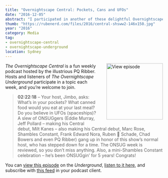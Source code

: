 ```yaml
---
title: "Overnightscape Central: Pockets, Cans and UFOs"
date: "2016-12-05"
abstract: "I participated in another of these delightful Overnightscape Underground productions by PQ Ribber."
thumb: "https://rubenerd.com/files/2016/central-shsww2-146x150.jpg"
year: "2016"
category: Media
tag:
- overnightscape-central
- overnightscape-underground
location: Sydney
---
```

<p class="show-cover"><a href="https://onsug.com/archives/21912/"><img src="https://rubenerd.com/files/2016/central-shsww2-146x150.jpg" alt="View episode" style="float:right; margin:0 0 1em 2em; width:180px; height:180px;" /></a></p>

*The Overnightscape Central* is a fun weekly podcast hosted by the illustrious PQ Ribber. Hosts and listeners of *The Overnightscape Underground* participate in a topic each week, and you’re welcome to join.

> **02:22:18** – Your host, Jimbo, asks: What’s in your pockets? What canned food would you eat at your last meal? Do you believe in UFOs (spaceships)? A slew of ONSUGgers (Eddie Murray, Jeff Pollard – making his Central debut, Milt Kanes – also making his Central debut, Marc Rose, Shambles Constant, Frank Edward Nora, Ruben 🚁 Schade, Chad Bowers and even PQ Ribber) gang up in honor of this show’s normal host, who has stepped down for a time. The ONSUG week is reviewed, so you don’t miss anything.  Also, a mini-Shambles Constant celebration – he’s been ONSUGgin’ for 5 years! Congrats!

You can <a href="https://onsug.com/archives/21912/">view this episode</a> on the *Underground*, <a href="https://media.blubrry.com/onsug/p/onsug.com/shows/Dec16/onsug_Dec16_Central_Pockets.mp3">listen to it here</a>, and subscribe with <a href="https://onsug.com/archives/category/overnightscapecentral/feed/">this feed</a> in your podcast client.
